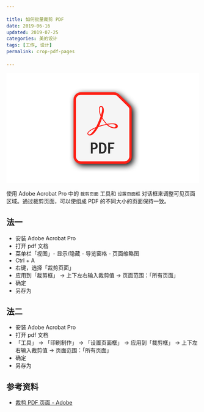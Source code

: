 ```yaml
---

title: 如何批量裁剪 PDF
date: 2019-06-16   
updated: 2019-07-25  
categories: 美的设计    
tags: [工作, 设计] 
permalink: crop-pdf-pages  

---
```


![pdf](crop-pdf-pages/pdf.png)

使用 Adobe Acrobat Pro 中的 `裁剪页面` 工具和 `设置页面框` 对话框来调整可见页面区域。通过裁剪页面，可以使组成 PDF 的不同大小的页面保持一致。


<!-- more -->


## 法一

- 安装 Adobe Acrobat Pro
- 打开 pdf 文档
- 菜单栏「视图」- 显示/隐藏 - 导览窗格 - 页面缩略图
- Ctrl + A
- 右键，选择「裁剪页面」
- 应用到「裁剪框」 -> 上下左右输入裁剪值 -> 页面范围：「所有页面」
- 确定
- 另存为


## 法二

- 安装 Adobe Acrobat Pro
- 打开 pdf 文档
- 「工具」 -> 「印刷制作」 -> 「设置页面框」 -> 应用到「裁剪框」 -> 上下左右输入裁剪值 -> 页面范围：「所有页面」
- 确定
- 另存为


## 参考资料

- [裁剪 PDF 页面 - Adobe](https://helpx.adobe.com/cn/acrobat/using/crop-pdf-pages.html)

